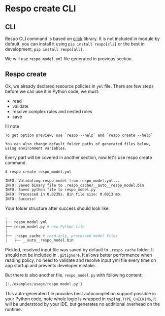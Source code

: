 # Respo create CLI

## CLI

Respo CLI command is based on [click](https://click.palletsprojects.com/) library. It is not included in module by default, you can install it using `pip install respo[cli]` or the best in development, `pip install respo[all]`.

We will use `respo_model.yml` file generated in provious section.

## Respo create

Ok, we already declared resource policies in `yml` file. There are few steps before we can use it in Python code, we must:

- read
- validate
- resolve complex rules and nested roles
- save

!!! note

    To get option preview, use `respo --help` and `respo create --help`

    You can also change default folder paths of generated files below, using environment variables.

Every part will be covered in another section, now let's use respo create command.

```bash
$ respo create respo_model.yml

INFO: Validating respo model from respo_model.yml...
INFO: Saved binary file to .respo_cache/__auto__respo_model.bin
INFO: Saved python file to respo_model.py
INFO: Processed in 0.0239s. Bin file size: 0.0013 mb.
INFO: Success!
```

Your folder structure after success should look like:

```bash
.
├── respo_model.yml
├── respo_model.py # new Python file
|
├── .respo_cache # read-only, processed model files
│   ├── __auto__respo_model.bin

```

Pickled, resolved input file was saved by default to `.respo_cache` folder. It should not be included in `.gitignore`. It allows better performence when reading policy, no need to validate and resolve input yml file every time on app startup and prevents developer mistake.

But there is also another file, `respo_model.py` with following content:

```python
{!./examples/usage/respo_model.py!}


```

This auto-generated file provides best autocompletion support possible in your Python code, note whole logic is wrapped in `typing.TYPE_CHECKING`, it will be understood by your IDE, but generates no additional overhead on the runtime.

<br>
<br>
<br>
